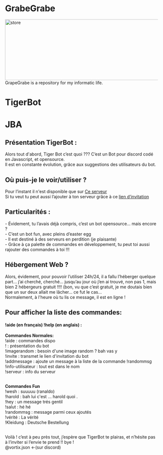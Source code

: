﻿<!DOCTYPE html>
<html>
	<head>
    <meta charset="UTF-8">
		<meta name="viewport" content="width=device-width, initial-scale=1.0">
  </head>
  <body>
<h1>GrabeGrabe</h1> 
<img src="https://vortix-json.github.io/GrapeGrabe/img/logo%20grape.jpg" alt="store" width="800" height="200" />
GrapeGrabe is a repository for my informatic life.
<h1> TigerBot</h1>
<h1> JBA </h1>
<h2> Présentation TigerBot :</h2>
    Alors tout d'abord, Tiger Bot c’est quoi ??? C’est un Bot pour discord codé en Javascript, et opensource. </br>
    Il est en constante évolution, grâce aux suggestions des utilisateurs du bot.

<h2> Où puis-je le voir/utiliser ?</h2>
    Pour l’instant il n'est disponible que sur  <a href="https://discord.gg/aSAGH34p76">Ce serveur</a></br>
    Si tu veut tu peut aussi l’ajouter à ton serveur grâce à ce <a href="https://dgxy.link//invitationsTigerBot">lien d’invitation</a>  
    
<h2> Particularités : </h2>
    - Évidement, tu l’avais déjà compris, c’est un bot opensource… mais encore ? </br>
    - C’est un bot fun, avec pleins d’easter egg </br>
    - Il est destiné à des serveurs en perdition (je plaisante)</br>
    - Grâce à ça palette de commandes en développement, tu peut toi aussi rajouter des commandes à toi !!! </br>


<h2> Hébergement Web ?</h2>
    Alors, évidement, pour pouvoir l’utiliser 24h/24, il a fallu l’héberger quelque part… j’ai cherché, cherché… jusqu’au jour où j’en ai trouvé, non pas 1, mais bien 2 hébergeurs gratuit  !!!! (bon, vu que c’est gratuit, je me doutais bien que un sur       deux allait me lâcher… ce fut le cas…</br>
    Normalement, à l'heure où tu lis ce message, il est en ligne !


<h2> Pour afficher la liste des commandes: </h2> <h4>!aide (en français) !help (en anglais) :</h4>
    <b>Commandes Normales:</b> </br>
        !aide : commandes dispo</br>
        ! : présentation du bot</br>
        !imagerandom : besoin d'une image random ? bah vas y</br>
        !invite : transmet le lien d'invitation du bot</br>
        !addmessage : ajoute un message à la liste de la commande !randommsg</br>
        !info-utilisateur : tout est dans le nom</br>
        !serveur : info du serveur</br></br>



   <b>Commandes Fun</b></br>
        !wesh : suuuuu (ranaldo)</br>
        !harold : bah lui c'est ... harold quoi .</br>
        !hey : un message trés gentil</br>
        !salut : hé hé </br>
        !randommsg : message parmi ceux ajoutés</br>
        !vérité : La vérité</br>
        !Kleidung : Deutsche Bestellung</br></br>

Voilà ! c’est à peu près tout, j’espère que TigerBot te plairas, et n’hésite pas à l’inviter si l’envie te prend !! bye !</br>
@vortix.json ←(sur discord)
